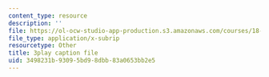 ```yaml
---
content_type: resource
description: ''
file: https://ol-ocw-studio-app-production.s3.amazonaws.com/courses/18-01sc-single-variable-calculus-fall-2010/3498231b93095bd98dbb83a0653bb2e5_1RLctDS2hUQ.vtt
file_type: application/x-subrip
resourcetype: Other
title: 3play caption file
uid: 3498231b-9309-5bd9-8dbb-83a0653bb2e5
---
```

